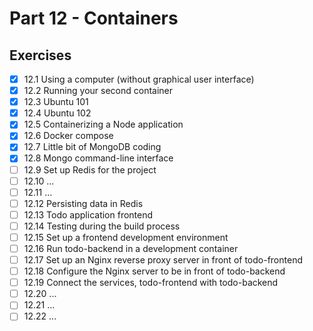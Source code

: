 # Part 12 - Containers

## Exercises

- [x] 12.1 Using a computer (without graphical user interface)
- [x] 12.2 Running your second container
- [x] 12.3 Ubuntu 101
- [x] 12.4 Ubuntu 102
- [x] 12.5 Containerizing a Node application
- [x] 12.6 Docker compose
- [x] 12.7 Little bit of MongoDB coding
- [x] 12.8 Mongo command-line interface
- [ ] 12.9 Set up Redis for the project
- [ ] 12.10 ...
- [ ] 12.11 ...
- [ ] 12.12 Persisting data in Redis
- [ ] 12.13 Todo application frontend
- [ ] 12.14 Testing during the build process
- [ ] 12.15 Set up a frontend development environment
- [ ] 12.16 Run todo-backend in a development container
- [ ] 12.17 Set up an Nginx reverse proxy server in front of todo-frontend
- [ ] 12.18 Configure the Nginx server to be in front of todo-backend
- [ ] 12.19 Connect the services, todo-frontend with todo-backend
- [ ] 12.20 ...
- [ ] 12.21 ...
- [ ] 12.22 ...
